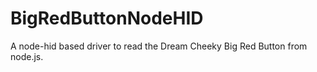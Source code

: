 BigRedButtonNodeHID
===================

A node-hid based driver to read the Dream Cheeky Big Red Button from node.js.
